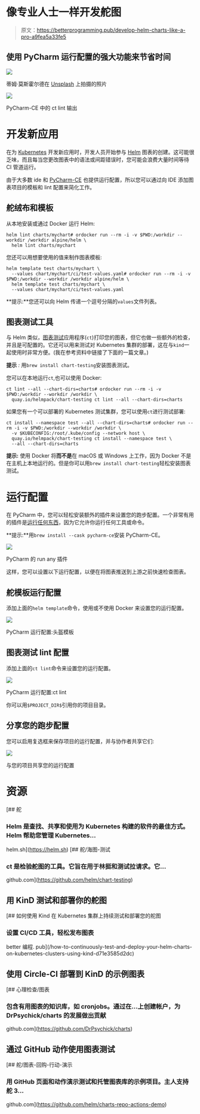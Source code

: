 # 像专业人士一样开发舵图

> 原文：<https://betterprogramming.pub/develop-helm-charts-like-a-pro-a9fea5a33fe5>

## 使用 PyCharm 运行配置的强大功能来节省时间

![](img/3782155a328d02ee19526b4eba53c81e.png)

蒂姆·莫斯霍尔德在 [Unsplash](https://unsplash.com/s/photos/gears?utm_source=unsplash&utm_medium=referral&utm_content=creditCopyText) 上拍摄的照片

![](img/9cb7d2c0998a52f749efcd1365c53045.png)

PyCharm-CE 中的 ct lint 输出

# 开发新应用

在为 [Kubernetes](https://kubernetes.io/) 开发新应用时，开发人员开始参与 [Helm](https://helm.sh/) 图表的创建。这可能很乏味，而且每当您更改图表中的语法或间距错误时，您可能会浪费大量时间等待 CI 管道运行。

由于大多数 ide 和 [PyCharm-CE](https://www.jetbrains.com/pycharm/download/#section=windows) 也提供运行配置，所以您可以通过向 IDE 添加图表项目的模板和 lint 配置来简化工作。

## 舵绒布和模板

从本地安装或通过 Docker 运行 Helm:

```
helm lint charts/mychart# ordocker run --rm -i -v $PWD:/workdir --workdir /workdir alpine/helm \
  helm lint charts/mychart 
```

您还可以用想要使用的值来制作图表模板:

```
helm template test charts/mychart \
  --values chart/mychart/ci/test-values.yaml# ordocker run --rm -i -v $PWD:/workdir --workdir /workdir alpine/helm \
  helm template test charts/mychart \
  --values chart/mychart/ci/test-values.yaml
```

**提示:**您还可以向 Helm 传递一个逗号分隔的`values`文件列表。

## 图表测试工具

与 Helm 类似，[图表测试](https://github.com/helm/chart-testing)应用程序(`ct`)打印您的图表，但它也做一些额外的检查，并且是可配置的。它还可以用来测试对 Kubernetes 集群的部署，这在与`kind`一起使用时非常方便。(我在参考资料中链接了下面的一篇文章。)

**提示** *:* 用`brew install chart-testing`安装图表测试。

您可以在本地运行`ct`,也可以使用 Docker:

```
ct lint --all --chart-dirs=charts# ordocker run --rm -i -v $PWD:/workdir --workdir /workdir \
  quay.io/helmpack/chart-testing ct lint --all --chart-dirs=charts
```

如果您有一个可以部署的 Kubernetes 测试集群，您可以使用`ct`进行测试部署:

```
ct install --namespace test --all --chart-dirs=charts# ordocker run --rm -i -v $PWD:/workdir --workdir /workdir \
  -v $KUBECONFIG:/root/.kube/config --network host \  
  quay.io/helmpack/chart-testing ct install --namespace test \
  --all --chart-dirs=charts
```

**提示:** 使用 Docker 将**而不是**在 macOS 或 Windows 上工作，因为 Docker 不是在主机上本地运行的。但是你可以用`brew install chart-testing`轻松安装图表测试。

# 运行配置

在 PyCharm 中，您可以轻松安装额外的插件来设置您的跑步配置。一个非常有用的插件是[运行任何东西](https://github.com/AVeenstra/RunAnything)，因为它允许你运行任何工具或命令。

**提示:**用`brew install --cask pycharm-ce`安装 PyCharm-CE。

![](img/f6975875ef145d625449c8f8be907eeb.png)

PyCharm 的 run any 插件

这样，您可以设置以下运行配置，以便在将图表推送到上游之前快速检查图表。

## 舵模板运行配置

添加上面的`helm template`命令，使用或不使用 Docker 来设置您的运行配置。

![](img/666ed94ec918be7c24b76174e5499451.png)

PyCharm 运行配置:头盔模板

## 图表测试 lint 配置

添加上面的`ct lint`命令来设置您的运行配置。

![](img/99b54e7640e45e62cd68383abba09fc8.png)

PyCharm 运行配置:ct lint

你可以用`$PROJECT_DIR$`引用你的项目目录。

## 分享您的跑步配置

您可以启用复选框来保存项目的运行配置，并与协作者共享它们:

![](img/97919c249da05242cdc61576233ed59d.png)

与您的项目共享您的运行配置

# 资源

[](https://helm.sh) [## 舵

### Helm 是查找、共享和使用为 Kubernetes 构建的软件的最佳方式。Helm 帮助您管理 Kubernetes…

helm.sh](https://helm.sh) [](https://github.com/helm/chart-testing) [## 舵/海图-测试

### ct 是检验舵图的工具。它旨在用于林挺和测试拉请求。它…

github.com](https://github.com/helm/chart-testing) 

## 用 KinD 测试和部署你的舵图

[](/how-to-continuously-test-and-deploy-your-helm-charts-on-kubernetes-clusters-using-kind-d71e3585d2dc) [## 如何使用 Kind 在 Kubernetes 集群上持续测试和部署您的舵图

### 设置 CI/CD 工具，轻松发布图表

better 编程. pub](/how-to-continuously-test-and-deploy-your-helm-charts-on-kubernetes-clusters-using-kind-d71e3585d2dc) 

## 使用 Circle-CI 部署到 KinD 的示例图表

[](https://github.com/DrPsychick/charts) [## 心理检查/图表

### 包含有用图表的知识库，如 cronjobs。通过在…上创建帐户，为 DrPsychick/charts 的发展做出贡献

github.com](https://github.com/DrPsychick/charts) 

## 通过 GitHub 动作使用图表测试

[](https://github.com/helm/charts-repo-actions-demo) [## 舵/图表-回购-行动-演示

### 用 GitHub 页面和动作演示测试和托管图表库的示例项目。主人支持舵 3…

github.com](https://github.com/helm/charts-repo-actions-demo)